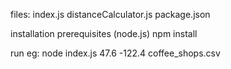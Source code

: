 files:
    index.js
    distanceCalculator.js
    package.json

installation
    prerequisites (node.js)
    npm install

run eg:
    node index.js 47.6 -122.4 coffee_shops.csv



